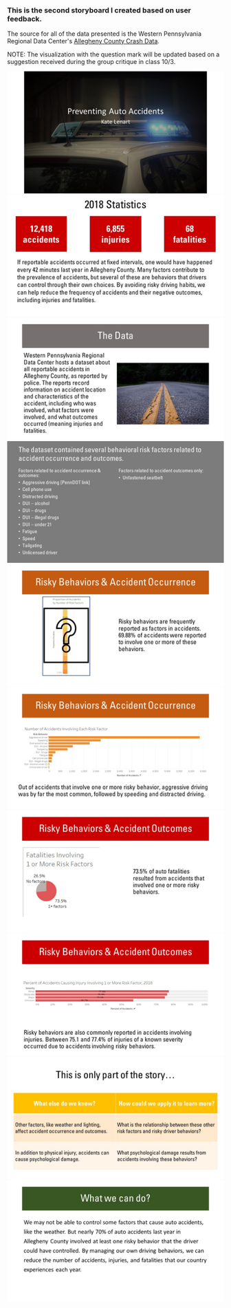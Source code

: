 ### This is the second storyboard I created based on user feedback.<br/>

The source for all of the data presented is the Western Pennsylvania Regional Data Center's [Allegheny County Crash Data](https://data.wprdc.org/dataset/allegheny-county-crash-data).<br/>

NOTE: The visualization with the question mark will be updated based on a suggestion received during the group critique in class 10/3.

![Page 1 of 11](Slide1.JPG)
![Page 2 of 11](Slide2.JPG)
![Page 3 of 11](Slide3.JPG)
![Page 4 of 11](Slide4.JPG)
![Page 5 of 11](Slide5.JPG)
![Page 6 of 11](Slide6.JPG)
![Page 7 of 11](Slide7.JPG)
![Page 8 of 11](Slide8.JPG)
![Page 10 of 11](Slide10.JPG)
![Page 11 of 11](Slide11.JPG)
